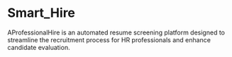 # Smart_Hire
AProfessionalHire is an automated resume screening platform designed to streamline the recruitment process for HR professionals and enhance candidate evaluation.
